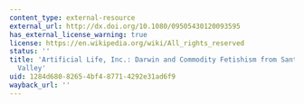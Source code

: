 ```yaml
---
content_type: external-resource
external_url: http://dx.doi.org/10.1080/09505430120093595
has_external_license_warning: true
license: https://en.wikipedia.org/wiki/All_rights_reserved
status: ''
title: 'Artificial Life, Inc.: Darwin and Commodity Fetishism from Santa Fe to Silicon
  Valley'
uid: 1284d680-8265-4bf4-8771-4292e31ad6f9
wayback_url: ''
---
```

